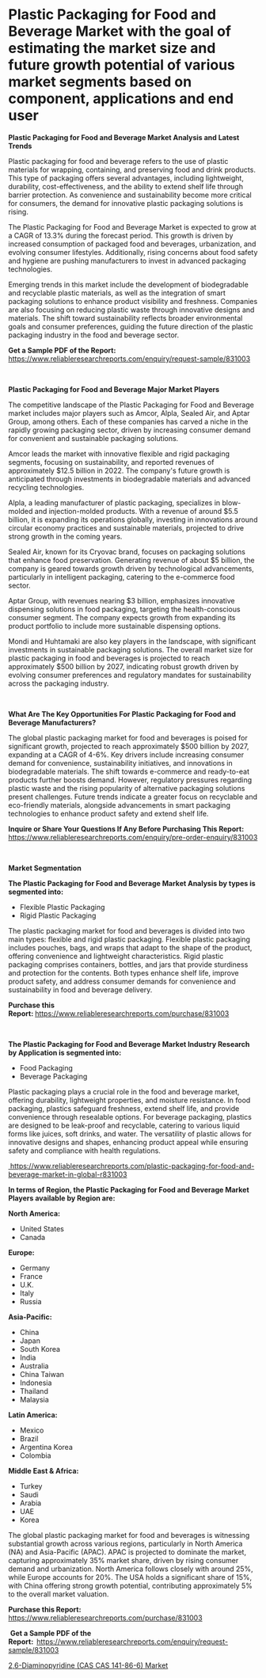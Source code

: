 <p><h1>Plastic Packaging for Food and Beverage Market with the goal of estimating the market size and future growth potential of various market segments based on component, applications and end user</h1></p><p><strong>Plastic Packaging for Food and Beverage Market Analysis and Latest Trends</strong></p>
<p><p>Plastic packaging for food and beverage refers to the use of plastic materials for wrapping, containing, and preserving food and drink products. This type of packaging offers several advantages, including lightweight, durability, cost-effectiveness, and the ability to extend shelf life through barrier protection. As convenience and sustainability become more critical for consumers, the demand for innovative plastic packaging solutions is rising.</p><p>The Plastic Packaging for Food and Beverage Market is expected to grow at a CAGR of 13.3% during the forecast period. This growth is driven by increased consumption of packaged food and beverages, urbanization, and evolving consumer lifestyles. Additionally, rising concerns about food safety and hygiene are pushing manufacturers to invest in advanced packaging technologies.</p><p>Emerging trends in this market include the development of biodegradable and recyclable plastic materials, as well as the integration of smart packaging solutions to enhance product visibility and freshness. Companies are also focusing on reducing plastic waste through innovative designs and materials. The shift toward sustainability reflects broader environmental goals and consumer preferences, guiding the future direction of the plastic packaging industry in the food and beverage sector.</p></p>
<p><strong>Get a Sample PDF of the Report:&nbsp;</strong> <a href="https://www.reliableresearchreports.com/enquiry/request-sample/831003?utm_campaign=2788&utm_medium=2&utm_source=Github&utm_content=ia&utm_term=25032025&utm_id=plastic-packaging-for-food-and-beverage">https://www.reliableresearchreports.com/enquiry/request-sample/831003</a></p>
<p>&nbsp;</p>
<p><strong>Plastic Packaging for Food and Beverage Major Market Players</strong></p>
<p><p>The competitive landscape of the Plastic Packaging for Food and Beverage market includes major players such as Amcor, Alpla, Sealed Air, and Aptar Group, among others. Each of these companies has carved a niche in the rapidly growing packaging sector, driven by increasing consumer demand for convenient and sustainable packaging solutions.</p><p>Amcor leads the market with innovative flexible and rigid packaging segments, focusing on sustainability, and reported revenues of approximately $12.5 billion in 2022. The company's future growth is anticipated through investments in biodegradable materials and advanced recycling technologies.</p><p>Alpla, a leading manufacturer of plastic packaging, specializes in blow-molded and injection-molded products. With a revenue of around $5.5 billion, it is expanding its operations globally, investing in innovations around circular economy practices and sustainable materials, projected to drive strong growth in the coming years.</p><p>Sealed Air, known for its Cryovac brand, focuses on packaging solutions that enhance food preservation. Generating revenue of about $5 billion, the company is geared towards growth driven by technological advancements, particularly in intelligent packaging, catering to the e-commerce food sector.</p><p>Aptar Group, with revenues nearing $3 billion, emphasizes innovative dispensing solutions in food packaging, targeting the health-conscious consumer segment. The company expects growth from expanding its product portfolio to include more sustainable dispensing options.</p><p>Mondi and Huhtamaki are also key players in the landscape, with significant investments in sustainable packaging solutions. The overall market size for plastic packaging in food and beverages is projected to reach approximately $500 billion by 2027, indicating robust growth driven by evolving consumer preferences and regulatory mandates for sustainability across the packaging industry.</p></p>
<p>&nbsp;</p>
<p><strong>What Are The Key Opportunities For Plastic Packaging for Food and Beverage Manufacturers?</strong></p>
<p><p>The global plastic packaging market for food and beverages is poised for significant growth, projected to reach approximately $500 billion by 2027, expanding at a CAGR of 4-6%. Key drivers include increasing consumer demand for convenience, sustainability initiatives, and innovations in biodegradable materials. The shift towards e-commerce and ready-to-eat products further boosts demand. However, regulatory pressures regarding plastic waste and the rising popularity of alternative packaging solutions present challenges. Future trends indicate a greater focus on recyclable and eco-friendly materials, alongside advancements in smart packaging technologies to enhance product safety and extend shelf life.</p></p>
<p><strong>Inquire or Share Your Questions If Any Before Purchasing This Report:</strong> <a href="https://www.reliableresearchreports.com/enquiry/pre-order-enquiry/831003?utm_campaign=2788&utm_medium=2&utm_source=Github&utm_content=ia&utm_term=25032025&utm_id=plastic-packaging-for-food-and-beverage">https://www.reliableresearchreports.com/enquiry/pre-order-enquiry/831003</a></p>
<p>&nbsp;</p>
<p><strong>Market Segmentation</strong></p>
<p><strong>The Plastic Packaging for Food and Beverage Market Analysis by types is segmented into:</strong></p>
<p><ul><li>Flexible Plastic Packaging</li><li>Rigid Plastic Packaging</li></ul></p>
<p><p>The plastic packaging market for food and beverages is divided into two main types: flexible and rigid plastic packaging. Flexible plastic packaging includes pouches, bags, and wraps that adapt to the shape of the product, offering convenience and lightweight characteristics. Rigid plastic packaging comprises containers, bottles, and jars that provide sturdiness and protection for the contents. Both types enhance shelf life, improve product safety, and address consumer demands for convenience and sustainability in food and beverage delivery.</p></p>
<p><strong>Purchase this Report:&nbsp;</strong><a href="https://www.reliableresearchreports.com/purchase/831003?utm_campaign=2788&utm_medium=2&utm_source=Github&utm_content=ia&utm_term=25032025&utm_id=plastic-packaging-for-food-and-beverage">https://www.reliableresearchreports.com/purchase/831003</a></p>
<p>&nbsp;</p>
<p><strong>The Plastic Packaging for Food and Beverage Market Industry Research by Application is segmented into:</strong></p>
<p><ul><li>Food Packaging</li><li>Beverage Packaging</li></ul></p>
<p><p>Plastic packaging plays a crucial role in the food and beverage market, offering durability, lightweight properties, and moisture resistance. In food packaging, plastics safeguard freshness, extend shelf life, and provide convenience through resealable options. For beverage packaging, plastics are designed to be leak-proof and recyclable, catering to various liquid forms like juices, soft drinks, and water. The versatility of plastic allows for innovative designs and shapes, enhancing product appeal while ensuring safety and compliance with health regulations.</p></p>
<p><a href="https://www.reliableresearchreports.com/plastic-packaging-for-food-and-beverage-market-in-global-r831003?utm_campaign=2788&utm_medium=2&utm_source=Github&utm_content=ia&utm_term=25032025&utm_id=plastic-packaging-for-food-and-beverage">&nbsp;https://www.reliableresearchreports.com/plastic-packaging-for-food-and-beverage-market-in-global-r831003</a></p>
<p><strong>In terms of Region, the Plastic Packaging for Food and Beverage Market Players available by Region are:</strong></p>
<p>
    <p> <strong> North America: </strong>
        <ul>
            <li>United States</li>
            <li>Canada</li>
        </ul>
        </p> 
    <p> <strong> Europe: </strong>
        <ul>
            <li>Germany</li>
            <li>France</li>
            <li>U.K.</li>
            <li>Italy</li>
            <li>Russia</li>
        </ul>
        </p> 
    <p> <strong> Asia-Pacific: </strong>
        <ul>
            <li>China</li>
            <li>Japan</li>
            <li>South Korea</li>
            <li>India</li>
            <li>Australia</li>
            <li>China Taiwan</li>
            <li>Indonesia</li>
            <li>Thailand</li>
            <li>Malaysia</li>
        </ul>
        </p> 
    <p> <strong> Latin America: </strong>
        <ul>
            <li>Mexico</li>
            <li>Brazil</li>
            <li>Argentina Korea</li>
            <li>Colombia</li>
        </ul>
        </p> 
    <p> <strong> Middle East & Africa: </strong>
        <ul>
            <li>Turkey</li>
            <li>Saudi</li>
            <li>Arabia</li>
            <li>UAE</li>
            <li>Korea</li>
        </ul>
    </p>
    </p>
<p><p>The global plastic packaging market for food and beverages is witnessing substantial growth across various regions, particularly in North America (NA) and Asia-Pacific (APAC). APAC is projected to dominate the market, capturing approximately 35% market share, driven by rising consumer demand and urbanization. North America follows closely with around 25%, while Europe accounts for 20%. The USA holds a significant share of 15%, with China offering strong growth potential, contributing approximately 5% to the overall market valuation.</p></p>
<p><strong>Purchase this Report: </strong><a href="https://www.reliableresearchreports.com/purchase/831003?utm_campaign=2788&utm_medium=2&utm_source=Github&utm_content=ia&utm_term=25032025&utm_id=plastic-packaging-for-food-and-beverage">https://www.reliableresearchreports.com/purchase/831003</a></p>
<p>&nbsp;<strong>Get a Sample PDF of the Report:&nbsp;&nbsp;</strong><a href="https://www.reliableresearchreports.com/enquiry/request-sample/831003?utm_campaign=2788&utm_medium=2&utm_source=Github&utm_content=ia&utm_term=25032025&utm_id=plastic-packaging-for-food-and-beverage">https://www.reliableresearchreports.com/enquiry/request-sample/831003</a></p>
<p><strong></strong></p>
<p><p><a href="https://github.com/tumacaakesha78/Market-Research-Report-List-1/blob/main/26-diaminopyridine-cas-cas-141-86-6-market.md?utm_campaign=2788&utm_medium=2&utm_source=Github&utm_content=ia&utm_term=25032025&utm_id=plastic-packaging-for-food-and-beverage">2,6-Diaminopyridine (CAS CAS 141-86-6) Market</a></p></p>